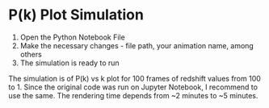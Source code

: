 # P(k) Plot Simulation
1. Open the Python Notebook File
2. Make the necessary changes - file path, your animation name, among others
3. The simulation is ready to run

The simulation is of P(k) vs k plot for 100 frames of redshift values from 100 to 1.
Since the original code was run on Jupyter Notebook, I recommend to use the same. The rendering time depends from ~2 minutes to ~5 minutes.
